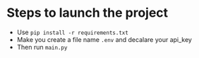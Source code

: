 # Steps to launch the project

- Use ```pip install -r requirements.txt```
- Make you create a file name `.env` and decalare your api_key
- Then run `main.py`
